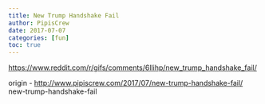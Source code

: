 ```yaml
---
title: New Trump Handshake Fail
author: PipisCrew
date: 2017-07-07
categories: [fun]
toc: true
---
```


https://www.reddit.com/r/gifs/comments/6llihp/new_trump_handshake_fail/

origin - http://www.pipiscrew.com/2017/07/new-trump-handshake-fail/ new-trump-handshake-fail
